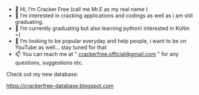 - 👋 Hi, I’m Cracker Free (call me Mr.E as my real name )
- 👀 I’m interested in cracking applications and codings as well as i am still graduating.
- 🌱 I’m currently graduating but also learning python! interested in Koltin  =)
- 💞️ I’m looking to be popular everyday and help people, i want to be on YouTube as well... stay tuned for that
- 📫 You can reach me at " crackerfree.official@gmail.com " for any questions, suggestions etc.

Check out my new database:

https://crackerfree-database.blogspot.com
